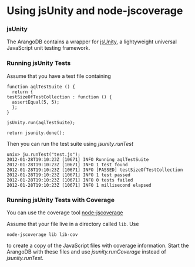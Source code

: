<a name="using_jsunity_and_node-jscoverage"></a>
# Using jsUnity and node-jscoverage


<a name="jsunity"></a>
### jsUnity

The ArangoDB contains a wrapper for [jsUnity](http://jsunity.com/), a
lightyweight universal JavaScript unit testing framework.

<a name="running_jsunity_tests"></a>
### Running jsUnity Tests

Assume that you have a test file containing

    function aqlTestSuite () {
      return {
	testSizeOfTestCollection : function () {
	  assertEqual(5, 5);
      };
    }

    jsUnity.run(aqlTestSuite);

    return jsunity.done();

Then you can run the test suite using *jsunity.runTest*

    unix> ju.runTest("test.js");
    2012-01-28T19:10:23Z [10671] INFO Running aqlTestSuite
    2012-01-28T19:10:23Z [10671] INFO 1 test found
    2012-01-28T19:10:23Z [10671] INFO [PASSED] testSizeOfTestCollection
    2012-01-28T19:10:23Z [10671] INFO 1 test passed
    2012-01-28T19:10:23Z [10671] INFO 0 tests failed
    2012-01-28T19:10:23Z [10671] INFO 1 millisecond elapsed

<a name="running_jsunity_tests_with_coverage"></a>
### Running jsUnity Tests with Coverage

You can use the coverage tool
[node-jscoverage](https://github.com/visionmedia/node-jscoverage)

Assume that your file live in a directory called `lib`. Use

    node-jscoverage lib lib-cov

to create a copy of the JavaScript files with coverage information.  Start the
ArangoDB with these files and use *jsunity.runCoverage* instead of
*jsunity.runTest*.


